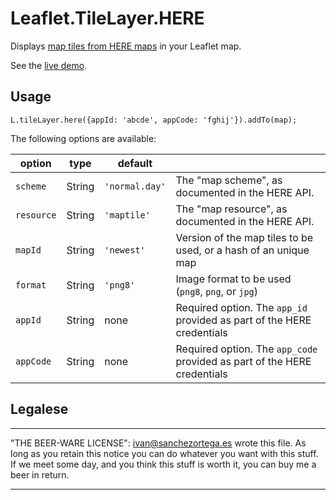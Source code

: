 
# Leaflet.TileLayer.HERE

Displays [map tiles from HERE maps](https://developer.here.com/rest-apis/documentation/enterprise-map-tile/topics/quick-start.html) in your Leaflet map.


See the [live demo](http://ivansanchez.gitlab.io/Leaflet.TileLayer.HERE/demo.html).

## Usage

```
L.tileLayer.here({appId: 'abcde', appCode: 'fghij'}).addTo(map);
```

The following options are available:

| option       | type    | default        |                                                                            |
| ------------ | ------- | -------------- | -------------------------------------------------------------------------- |
| `scheme`     | String  | `'normal.day'` | The "map scheme", as documented in the HERE API.                           |
| `resource`   | String  | `'maptile'`    | The "map resource", as documented in the HERE API.                         |
| `mapId`      | String  | `'newest'`     | Version of the map tiles to be used, or a hash of an unique map            |
| `format`     | String  | `'png8'`       | Image format to be used (`png8`, `png`, or `jpg`)                          |
| `appId`      | String  | none           | Required option. The `app_id` provided as part of the HERE credentials     |
| `appCode`    | String  | none           | Required option. The `app_code` provided as part of the HERE credentials   |




## Legalese

----------------------------------------------------------------------------

"THE BEER-WARE LICENSE":
<ivan@sanchezortega.es> wrote this file. As long as you retain this notice you
can do whatever you want with this stuff. If we meet some day, and you think
this stuff is worth it, you can buy me a beer in return.

----------------------------------------------------------------------------


